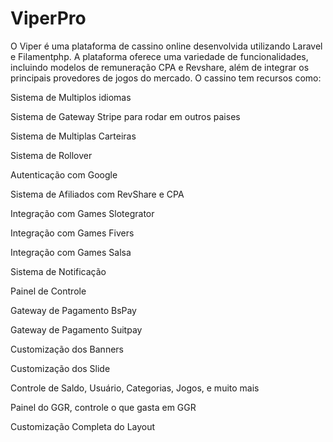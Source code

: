 # ViperPro
O Viper é uma plataforma de cassino online desenvolvida utilizando Laravel e Filamentphp. A plataforma oferece uma variedade de funcionalidades, 
incluindo modelos de remuneração CPA e Revshare, além de integrar os principais provedores de jogos do mercado. O cassino tem recursos como:


Sistema de Multiplos idiomas

Sistema de Gateway Stripe para rodar em outros paises

Sistema de Multiplas Carteiras

Sistema de Rollover

Autenticação com Google

Sistema de Afiliados com RevShare e CPA

Integração com Games Slotegrator

Integração com Games Fivers

Integração com Games Salsa

Sistema de Notificação

Painel de Controle

Gateway de Pagamento BsPay

Gateway de Pagamento Suitpay

Customização dos Banners

Customização dos Slide

Controle de Saldo, Usuário, Categorias, Jogos, e muito mais

Painel do GGR, controle o que gasta em GGR

Customização Completa do Layout
